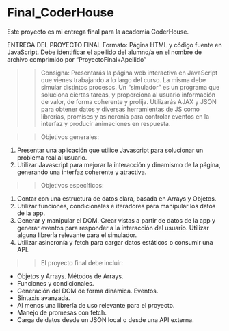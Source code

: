 # Final_CoderHouse
Este proyecto es mi entrega final para la academia CoderHouse.

ENTREGA DEL PROYECTO FINAL
Formato: Página HTML y código fuente en JavaScript. Debe identificar el apellido del alumno/a en el nombre de archivo comprimido por “ProyectoFinal+Apellido”

>>Consigna:
Presentarás la página web interactiva en JavaScript que vienes trabajando a lo largo del curso. La misma debe simular distintos procesos. Un “simulador” es un programa que soluciona ciertas tareas, y proporciona al usuario información de valor, de forma coherente y prolija. Utilizarás AJAX y JSON para obtener datos y diversas herramientas de JS como librerías, promises y asincronía para controlar eventos en la interfaz y producir animaciones en respuesta.

>>Objetivos generales:
1. Presentar una aplicación que utilice Javascript para solucionar un problema real al usuario.
2. Utilizar Javascript para mejorar la interacción y dinamismo de la página, generando una interfaz coherente y atractiva.

>>Objetivos específicos:
1. Contar con una estructura de datos clara, basada en Arrays y Objetos.
2. Utilizar funciones, condicionales e iteradores para manipular los datos de la app.
3. Generar y manipular el DOM. Crear vistas a partir de datos de la app y generar eventos para responder a la interacción del usuario. Utilizar alguna librería relevante para el simulador.
4. Utilizar asincronía y fetch para cargar datos estáticos o consumir una API.

>>El proyecto final debe incluir:
- Objetos y Arrays. Métodos de Arrays.
- Funciones y condicionales.
- Generación del DOM de forma dinámica. Eventos.
- Sintaxis avanzada.
- Al menos una librería de uso relevante para el proyecto.
- Manejo de promesas con fetch.
- Carga de datos desde un JSON local o desde una API externa.
